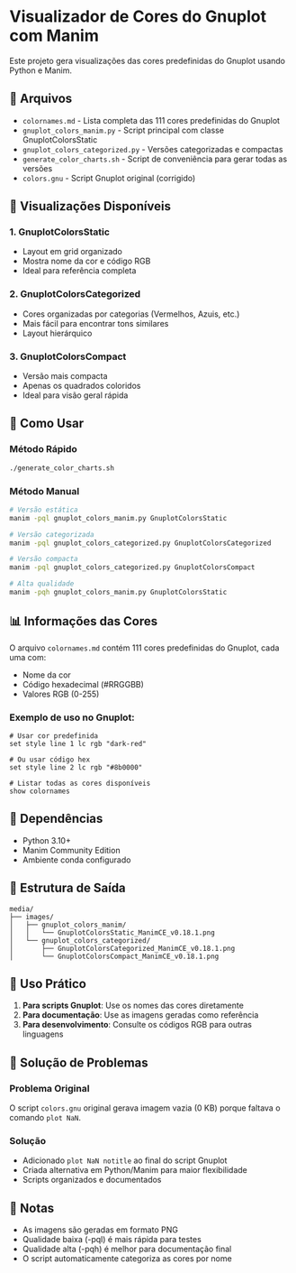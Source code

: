 # Visualizador de Cores do Gnuplot com Manim

Este projeto gera visualizações das cores predefinidas do Gnuplot usando Python e Manim.

## 📁 Arquivos

- `colornames.md` - Lista completa das 111 cores predefinidas do Gnuplot
- `gnuplot_colors_manim.py` - Script principal com classe GnuplotColorsStatic
- `gnuplot_colors_categorized.py` - Versões categorizadas e compactas
- `generate_color_charts.sh` - Script de conveniência para gerar todas as versões
- `colors.gnu` - Script Gnuplot original (corrigido)

## 🎨 Visualizações Disponíveis

### 1. GnuplotColorsStatic
- Layout em grid organizado
- Mostra nome da cor e código RGB
- Ideal para referência completa

### 2. GnuplotColorsCategorized  
- Cores organizadas por categorias (Vermelhos, Azuis, etc.)
- Mais fácil para encontrar tons similares
- Layout hierárquico

### 3. GnuplotColorsCompact
- Versão mais compacta
- Apenas os quadrados coloridos
- Ideal para visão geral rápida

## 🚀 Como Usar

### Método Rápido
```bash
./generate_color_charts.sh
```

### Método Manual
```bash
# Versão estática
manim -pql gnuplot_colors_manim.py GnuplotColorsStatic

# Versão categorizada
manim -pql gnuplot_colors_categorized.py GnuplotColorsCategorized

# Versão compacta
manim -pql gnuplot_colors_categorized.py GnuplotColorsCompact

# Alta qualidade
manim -pqh gnuplot_colors_manim.py GnuplotColorsStatic
```

## 📊 Informações das Cores

O arquivo `colornames.md` contém 111 cores predefinidas do Gnuplot, cada uma com:
- Nome da cor
- Código hexadecimal (#RRGGBB)
- Valores RGB (0-255)

### Exemplo de uso no Gnuplot:
```gnuplot
# Usar cor predefinida
set style line 1 lc rgb "dark-red"

# Ou usar código hex
set style line 2 lc rgb "#8b0000"

# Listar todas as cores disponíveis
show colornames
```

## 🔧 Dependências

- Python 3.10+
- Manim Community Edition
- Ambiente conda configurado

## 📂 Estrutura de Saída

```
media/
├── images/
│   ├── gnuplot_colors_manim/
│   │   └── GnuplotColorsStatic_ManimCE_v0.18.1.png
│   └── gnuplot_colors_categorized/
│       ├── GnuplotColorsCategorized_ManimCE_v0.18.1.png
│       └── GnuplotColorsCompact_ManimCE_v0.18.1.png
```

## 🎯 Uso Prático

1. **Para scripts Gnuplot**: Use os nomes das cores diretamente
2. **Para documentação**: Use as imagens geradas como referência
3. **Para desenvolvimento**: Consulte os códigos RGB para outras linguagens

## 🐛 Solução de Problemas

### Problema Original
O script `colors.gnu` original gerava imagem vazia (0 KB) porque faltava o comando `plot NaN`.

### Solução
- Adicionado `plot NaN notitle` ao final do script Gnuplot
- Criada alternativa em Python/Manim para maior flexibilidade
- Scripts organizados e documentados

## 📝 Notas

- As imagens são geradas em formato PNG
- Qualidade baixa (-pql) é mais rápida para testes
- Qualidade alta (-pqh) é melhor para documentação final
- O script automaticamente categoriza as cores por nome
